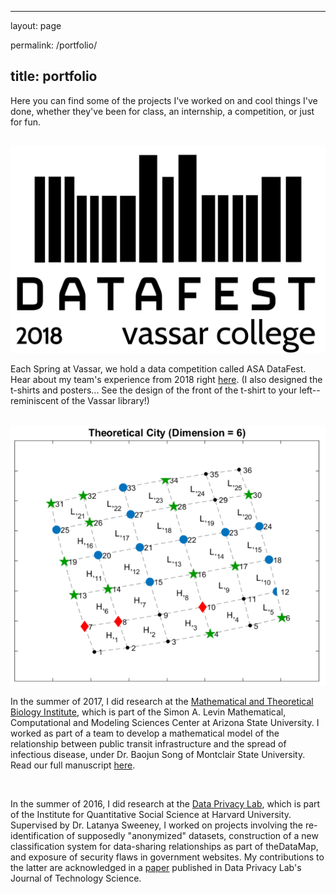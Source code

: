 ﻿---

layout: page

permalink: /portfolio/

title: portfolio
---



Here you can find some of the projects I've worked on and cool things I've done, whether they've been for class, an internship, a competition, or just for fun.

<br/>

<img src="/img/final-datafest-front-bw.png" class="col one left">

Each Spring at Vassar, we hold a data competition called ASA DataFest. Hear about my team's experience from 2018 right <a href="{{ site.baseurl }}/datafest/">here</a>. (I also designed the t-shirts and posters... See the design of the front of the t-shirt to your left-- reminiscent of the Vassar library!)

<br/>

<img src="/img/mtbi.png" class="col one right">

In the summer of 2017, I did research at the <a href="https://mtbi.asu.edu/">Mathematical and Theoretical Biology Institute</a>, which is part of the Simon A. Levin Mathematical, Computational and Modeling Sciences Center at Arizona State University. I worked as part of a team to develop a mathematical model of the relationship between public transit infrastructure and the spread of infectious disease, under Dr. Baojun Song of Montclair State University. Read our full manuscript <a href="https://mtbi.asu.edu/sites/default/files/manuscript.pdf">here</a>.

<br/>

In the summer of 2016, I did research at the <a href="https://dataprivacylab.org/">Data Privacy Lab</a>, which is part of the Institute for Quantitative Social Science at Harvard University. Supervised by Dr. Latanya Sweeney, I worked on projects involving the  re-identification of supposedly "anonymized" datasets, construction of a new classification system for data-sharing relationships as part of theDataMap, and exposure of security flaws in government websites. My contributions to the latter are acknowledged in a <a href="https://techscience.org/a/2017090601/">paper</a> published in Data Privacy Lab's Journal of Technology Science.